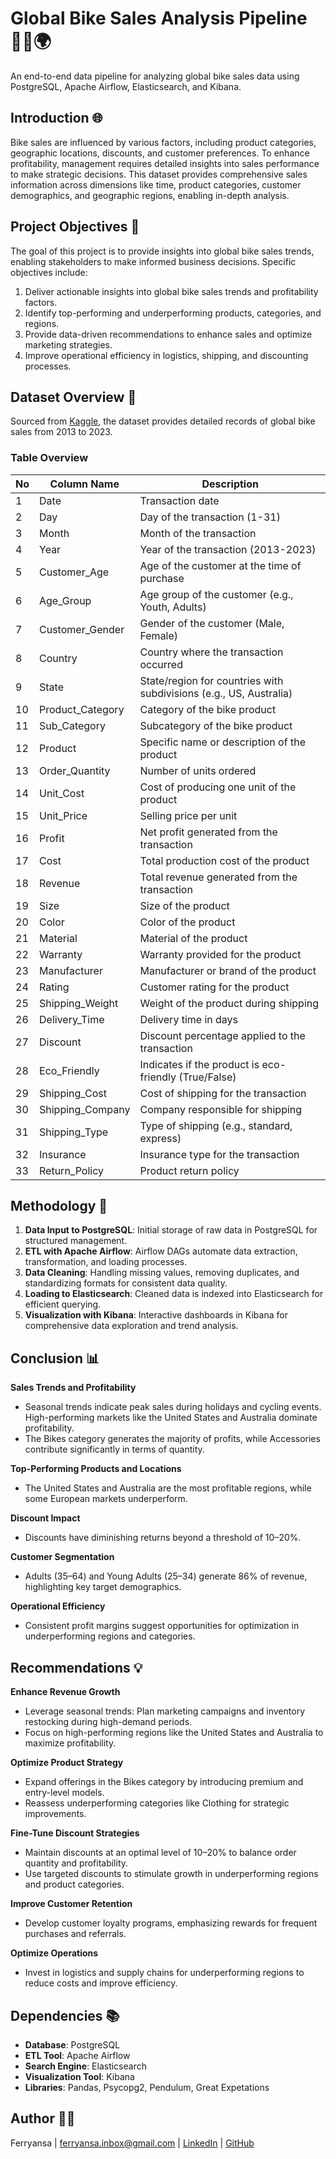 # **Global Bike Sales Analysis Pipeline 🚴‍♂️🌍**

An end-to-end data pipeline for analyzing global bike sales data using PostgreSQL, Apache Airflow, Elasticsearch, and Kibana.

## **Introduction 🌐**

Bike sales are influenced by various factors, including product categories, geographic locations, discounts, and customer preferences. To enhance profitability, management requires detailed insights into sales performance to make strategic decisions. This dataset provides comprehensive sales information across dimensions like time, product categories, customer demographics, and geographic regions, enabling in-depth analysis.

## **Project Objectives 🎯**

The goal of this project is to provide insights into global bike sales trends, enabling stakeholders to make informed business decisions. Specific objectives include:

1. Deliver actionable insights into global bike sales trends and profitability factors.
2. Identify top-performing and underperforming products, categories, and regions.
3. Provide data-driven recommendations to enhance sales and optimize marketing strategies.
4. Improve operational efficiency in logistics, shipping, and discounting processes.

## **Dataset Overview 📂**

Sourced from [Kaggle](https://www.kaggle.com/datasets/hamedahmadinia/global-bike-sales-dataset-2013-2023), the dataset provides detailed records of global bike sales from 2013 to 2023.

### **Table Overview**

| No | Column Name       | Description                                                                 |
|----|-------------------|-----------------------------------------------------------------------------|
| 1  | Date              | Transaction date                                                           |
| 2  | Day               | Day of the transaction (1-31)                                              |
| 3  | Month             | Month of the transaction                                                   |
| 4  | Year              | Year of the transaction (2013-2023)                                        |
| 5  | Customer_Age      | Age of the customer at the time of purchase                                 |
| 6  | Age_Group         | Age group of the customer (e.g., Youth, Adults)                            |
| 7  | Customer_Gender   | Gender of the customer (Male, Female)                                       |
| 8  | Country           | Country where the transaction occurred                                     |
| 9  | State             | State/region for countries with subdivisions (e.g., US, Australia)         |
| 10 | Product_Category  | Category of the bike product                                               |
| 11 | Sub_Category      | Subcategory of the bike product                                            |
| 12 | Product           | Specific name or description of the product                                |
| 13 | Order_Quantity    | Number of units ordered                                                    |
| 14 | Unit_Cost         | Cost of producing one unit of the product                                  |
| 15 | Unit_Price        | Selling price per unit                                                     |
| 16 | Profit            | Net profit generated from the transaction                                  |
| 17 | Cost              | Total production cost of the product                                       |
| 18 | Revenue           | Total revenue generated from the transaction                               |
| 19 | Size              | Size of the product                                                       |
| 20 | Color             | Color of the product                                                      |
| 21 | Material          | Material of the product                                                   |
| 22 | Warranty          | Warranty provided for the product                                         |
| 23 | Manufacturer      | Manufacturer or brand of the product                                      |
| 24 | Rating            | Customer rating for the product                                           |
| 25 | Shipping_Weight   | Weight of the product during shipping                                      |
| 26 | Delivery_Time     | Delivery time in days                                                     |
| 27 | Discount          | Discount percentage applied to the transaction                            |
| 28 | Eco_Friendly      | Indicates if the product is eco-friendly (True/False)                     |
| 29 | Shipping_Cost     | Cost of shipping for the transaction                                       |
| 30 | Shipping_Company  | Company responsible for shipping                                           |
| 31 | Shipping_Type     | Type of shipping (e.g., standard, express)                                |
| 32 | Insurance         | Insurance type for the transaction                                        |
| 33 | Return_Policy     | Product return policy                                                     |

## **Methodology 🔧**

1. **Data Input to PostgreSQL**: Initial storage of raw data in PostgreSQL for structured management.
2. **ETL with Apache Airflow**: Airflow DAGs automate data extraction, transformation, and loading processes.
3. **Data Cleaning**: Handling missing values, removing duplicates, and standardizing formats for consistent data quality.
4. **Loading to Elasticsearch**: Cleaned data is indexed into Elasticsearch for efficient querying.
5. **Visualization with Kibana**: Interactive dashboards in Kibana for comprehensive data exploration and trend analysis.

## **Conclusion 📊**

**Sales Trends and Profitability**
- Seasonal trends indicate peak sales during holidays and cycling events. High-performing markets like the United States and Australia dominate profitability.
- The Bikes category generates the majority of profits, while Accessories contribute significantly in terms of quantity.

**Top-Performing Products and Locations**
- The United States and Australia are the most profitable regions, while some European markets underperform.

**Discount Impact**
- Discounts have diminishing returns beyond a threshold of 10–20%.

**Customer Segmentation**
- Adults (35–64) and Young Adults (25–34) generate 86% of revenue, highlighting key target demographics.

**Operational Efficiency**
- Consistent profit margins suggest opportunities for optimization in underperforming regions and categories.

## **Recommendations 💡**

**Enhance Revenue Growth**
- Leverage seasonal trends: Plan marketing campaigns and inventory restocking during high-demand periods.
- Focus on high-performing regions like the United States and Australia to maximize profitability.

**Optimize Product Strategy**
- Expand offerings in the Bikes category by introducing premium and entry-level models.
- Reassess underperforming categories like Clothing for strategic improvements.

**Fine-Tune Discount Strategies**
- Maintain discounts at an optimal level of 10–20% to balance order quantity and profitability.
- Use targeted discounts to stimulate growth in underperforming regions and product categories.

**Improve Customer Retention**
- Develop customer loyalty programs, emphasizing rewards for frequent purchases and referrals.

**Optimize Operations**
- Invest in logistics and supply chains for underperforming regions to reduce costs and improve efficiency.

## **Dependencies 📚**

- **Database**: PostgreSQL
- **ETL Tool**: Apache Airflow
- **Search Engine**: Elasticsearch
- **Visualization Tool**: Kibana
- **Libraries**: Pandas, Psycopg2, Pendulum, Great Expetations

## Author 👨‍💻
Ferryansa | [ferryansa.inbox@gmail.com](mailto:ferryansa.inbox@gmail.com) | [LinkedIn](https://www.linkedin.com/in/ferryansa) | [GitHub](https://github.com/ferryansa)
